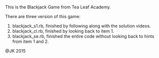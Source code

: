 This is the Blackjack Game from Tea Leaf Academy.

There are three version of this game:
1. blackjack_s1.rb, finished by following along with the solution videos. 
2. blackjack_cl.rb, finished by looking back to item 1.
3. blackjack_se.rb, finished the entire code without looking back to hints from item 1 and 2.

@JK 2015
